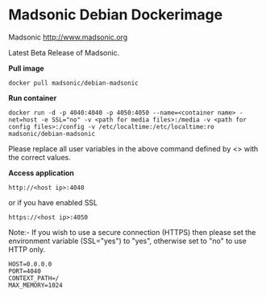 Madsonic Debian Dockerimage 
===========================

Madsonic http://www.madsonic.org

Latest Beta Release of Madsonic.

**Pull image**

```
docker pull madsonic/debian-madsonic
```

**Run container**

```
docker run -d -p 4040:4040 -p 4050:4050 --name=<container name> -net=host -e SSL="no" -v <path for media files>:/media -v <path for config files>:/config -v /etc/localtime:/etc/localtime:ro madsonic/debian-madsonic
```

Please replace all user variables in the above command defined by <> with the correct values.


**Access application**

```
http://<host ip>:4040
```

or if you have enabled SSL

```
https://<host ip>:4050
```

Note:- If you wish to use a secure connection (HTTPS) then please set the environment variable (SSL="yes") to "yes", otherwise set to "no" to use HTTP only. 

```
HOST=0.0.0.0  
PORT=4040  
CONTEXT_PATH=/  
MAX_MEMORY=1024  
```


